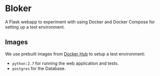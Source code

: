 # Bloker

A Flask webapp to experiment with using Docker and Docker Compose for setting up a test environment.

## Images

We use prebuilt images from [Docker Hub](https://hub.docker.com/) to setup a test environment:

* `python:2.7` for running the web application and tests.
* `postgres` for the Database.
